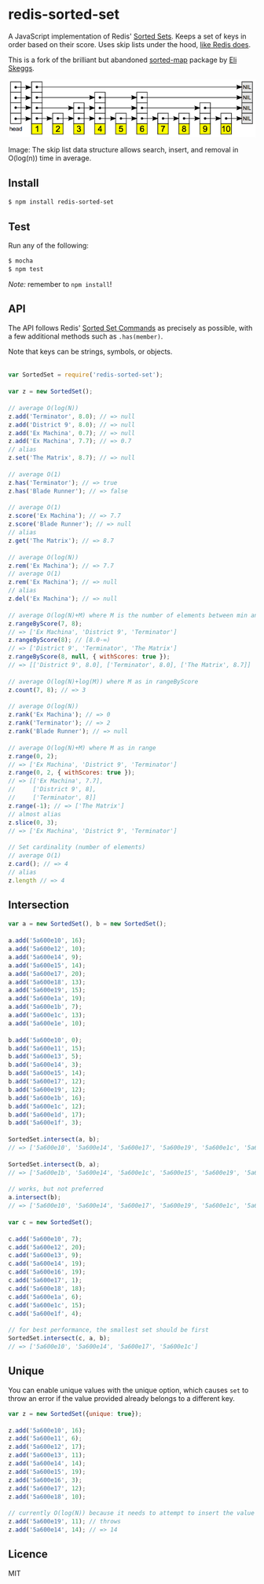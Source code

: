 # redis-sorted-set

A JavaScript implementation of Redis' [Sorted Sets](https://redis.io/commands#sorted_set). Keeps a set of keys in order based on their score. Uses skip lists under the hood, [like Redis does](http://stackoverflow.com/a/9626334/638546).

This is a fork of the brilliant but abandoned [sorted-map](https://www.npmjs.com/package/sorted-map) package by [Eli Skeggs](https://github.com/skeggse).

![A Skip List](/doc/skip-list.png?raw=true)

Image: The skip list data structure allows search, insert, and removal in O(log(n)) time in average.

## Install

```sh
$ npm install redis-sorted-set
```


## Test

Run any of the following:

```sh
$ mocha
$ npm test
```

_Note:_ remember to `npm install`!


## API

The API follows Redis' [Sorted Set Commands](https://redis.io/commands#sorted_set) as precisely as possible, with a few additional methods such as `.has(member)`.

Note that keys can be strings, symbols, or objects.

```js

var SortedSet = require('redis-sorted-set');

var z = new SortedSet();

// average O(log(N))
z.add('Terminator', 8.0); // => null
z.add('District 9', 8.0); // => null
z.add('Ex Machina', 0.7); // => null
z.add('Ex Machina', 7.7); // => 0.7
// alias
z.set('The Matrix', 8.7); // => null

// average O(1)
z.has('Terminator'); // => true
z.has('Blade Runner'); // => false

// average O(1)
z.score('Ex Machina'); // => 7.7
z.score('Blade Runner'); // => null
// alias
z.get('The Matrix'); // => 8.7

// average O(log(N))
z.rem('Ex Machina'); // => 7.7
// average O(1)
z.rem('Ex Machina'); // => null
// alias
z.del('Ex Machina'); // => null

// average O(log(N)+M) where M is the number of elements between min and max
z.rangeByScore(7, 8);
// => ['Ex Machina', 'District 9', 'Terminator']
z.rangeByScore(8); // [8.0-∞)
// => ['District 9', 'Terminator', 'The Matrix']
z.rangeByScore(8, null, { withScores: true });
// => [['District 9', 8.0], ['Terminator', 8.0], ['The Matrix', 8.7]]

// average O(log(N)+log(M)) where M as in rangeByScore
z.count(7, 8); // => 3

// average O(log(N))
z.rank('Ex Machina'); // => 0
z.rank('Terminator'); // => 2
z.rank('Blade Runner'); // => null

// average O(log(N)+M) where M as in range
z.range(0, 2);
// => ['Ex Machina', 'District 9', 'Terminator']
z.range(0, 2, { withScores: true });
// => [['Ex Machina', 7.7],
//     ['District 9', 8],
//     ['Terminator', 8]]
z.range(-1); // => ['The Matrix']
// almost alias
z.slice(0, 3);
// => ['Ex Machina', 'District 9', 'Terminator']

// Set cardinality (number of elements)
// average O(1)
z.card(); // => 4
// alias
z.length // => 4

```


## Intersection

```js
var a = new SortedSet(), b = new SortedSet();

a.add('5a600e10', 16);
a.add('5a600e12', 10);
a.add('5a600e14', 9);
a.add('5a600e15', 14);
a.add('5a600e17', 20);
a.add('5a600e18', 13);
a.add('5a600e19', 15);
a.add('5a600e1a', 19);
a.add('5a600e1b', 7);
a.add('5a600e1c', 13);
a.add('5a600e1e', 10);

b.add('5a600e10', 0);
b.add('5a600e11', 15);
b.add('5a600e13', 5);
b.add('5a600e14', 3);
b.add('5a600e15', 14);
b.add('5a600e17', 12);
b.add('5a600e19', 12);
b.add('5a600e1b', 16);
b.add('5a600e1c', 12);
b.add('5a600e1d', 17);
b.add('5a600e1f', 3);

SortedSet.intersect(a, b);
// => ['5a600e10', '5a600e14', '5a600e17', '5a600e19', '5a600e1c', '5a600e15', '5a600e1b']

SortedSet.intersect(b, a);
// => ['5a600e1b', '5a600e14', '5a600e1c', '5a600e15', '5a600e19', '5a600e10', '5a600e17']

// works, but not preferred
a.intersect(b);
// => ['5a600e10', '5a600e14', '5a600e17', '5a600e19', '5a600e1c', '5a600e15', '5a600e1b']

var c = new SortedSet();

c.add('5a600e10', 7);
c.add('5a600e12', 20);
c.add('5a600e13', 9);
c.add('5a600e14', 19);
c.add('5a600e16', 19);
c.add('5a600e17', 1);
c.add('5a600e18', 18);
c.add('5a600e1a', 6);
c.add('5a600e1c', 15);
c.add('5a600e1f', 4);

// for best performance, the smallest set should be first
SortedSet.intersect(c, a, b);
// => ['5a600e10', '5a600e14', '5a600e17', '5a600e1c']
```


## Unique

You can enable unique values with the unique option, which causes `set` to throw an error if the value provided already belongs to a different key.

```js
var z = new SortedSet({unique: true});

z.add('5a600e10', 16);
z.add('5a600e11', 6);
z.add('5a600e12', 17);
z.add('5a600e13', 11);
z.add('5a600e14', 14);
z.add('5a600e15', 19);
z.add('5a600e16', 3);
z.add('5a600e17', 12);
z.add('5a600e18', 10);

// currently O(log(N)) because it needs to attempt to insert the value
z.add('5a600e19', 11); // throws
z.add('5a600e14', 14); // => 14
```


## Licence

MIT
